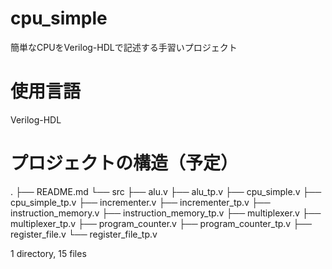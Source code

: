 # cpu_simple
簡単なCPUをVerilog-HDLで記述する手習いプロジェクト

# 使用言語
Verilog-HDL

# プロジェクトの構造（予定）
.
├── README.md
└── src
    ├── alu.v
    ├── alu_tp.v
    ├── cpu_simple.v
    ├── cpu_simple_tp.v
    ├── incrementer.v
    ├── incrementer_tp.v
    ├── instruction_memory.v
    ├── instruction_memory_tp.v
    ├── multiplexer.v
    ├── multiplexer_tp.v
    ├── program_counter.v
    ├── program_counter_tp.v
    ├── register_file.v
    └── register_file_tp.v

1 directory, 15 files
